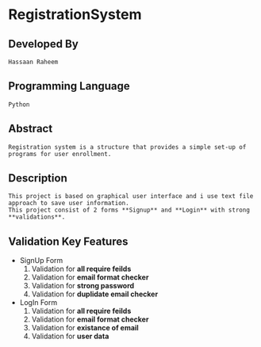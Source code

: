 # RegistrationSystem

## Developed By 
    Hassaan Raheem
## Programming Language
    Python
## Abstract
    Registration system is a structure that provides a simple set-up of programs for user enrollment.
## Description
    This project is based on graphical user interface and i use text file approach to save user information.
    This project consist of 2 forms **Signup** and **Login** with strong **validations**.
## Validation Key Features
  * SignUp Form
    1. Validation for **all require feilds**
    2. Validation for **email format checker**
    3. Validation for **strong password**
    4. Validation for **duplidate email checker**
  * LogIn Form
    1. Validation for **all require feilds**
    2. Validation for **email format checker**
    3. Validation for **existance of email**
    4. Validation for **user data**
    
     
